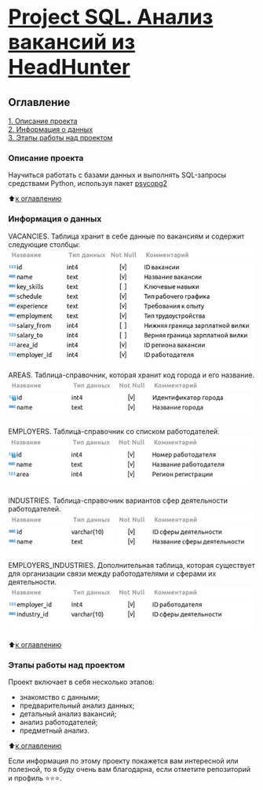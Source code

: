 # [<h2>Project SQL. Анализ вакансий из HeadHunter</h2>](https://github.com/Pupsova/course_data_science/blob/project2/PROJECT-2%20SQL/Project_2.ipynb)

## Оглавление  
[1. Описание проекта](#Описание-проекта)   
[2. Информация о данных](#Краткая-информация-о-данных)  
[3. Этапы работы над проектом](#Этапы-работы-над-проектом)

### Описание проекта    

Научиться работать с базами данных и выполнять SQL-запросы средствами Python, используя пакет [psycopg2](https://www.psycopg.org/docs/)

:arrow_up:[к оглавлению](#Оглавление)


### Информация о данных

VACANCIES. Таблица хранит в себе данные по вакансиям и содержит следующие столбцы:
<img src = "pictures/VACANCIES.png?raw=true">

AREAS. Таблица-справочник, которая хранит код города и его название.
<img src = "pictures/AREAS.png?raw=true">

EMPLOYERS. Таблица-справочник со списком работодателей.
<img src = "pictures/EMPLOYERS.png?raw=true">

INDUSTRIES. Таблица-справочник вариантов сфер деятельности работодателей.
<img src = "pictures/INDUSTRIES.png?raw=true">

EMPLOYERS_INDUSTRIES. Дополнительная таблица, которая существует для организации связи между работодателями и сферами их деятельности.
<img src = "pictures/EMPLOYERS_INDUSTRIES.png?raw=true">

:arrow_up:[к оглавлению](#Оглавление)


### Этапы работы над проектом

Проект включает в себя несколько этапов:
- знакомство с данными;
- предварительный анализ данных;
- детальный анализ вакансий;
- анализ работодателей;
- предметный анализ.

:arrow_up:[к оглавлению](#Оглавление)

Если информация по этому проекту покажется вам интересной или полезной, то я буду очень вам благодарна, если отметите репозиторий и профиль ⭐️⭐️⭐️.